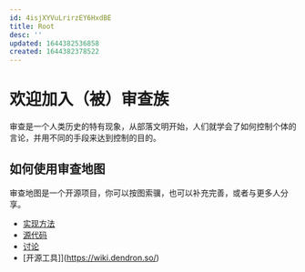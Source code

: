 ```yaml
---
id: 4isjXYVuLrirzEY6HxdBE
title: Root
desc: ''
updated: 1644382536858
created: 1644382378522
---
```

# 欢迎加入（被）审查族

审查是一个人类历史的特有现象，从部落文明开始，人们就学会了如何控制个体的言论，并用不同的手段来达到控制的目的。


## 如何使用审查地图

审查地图是一个开源项目，你可以按图索骥，也可以补充完善，或者与更多人分享。

- [实现方法](https://link.dendron.so/6b25)
- [源代码](https://link.dendron.so/6b24)
- [讨论](https://link.dendron.so/6b23)
- [开源工具]](https://wiki.dendron.so/)
